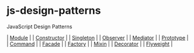 # js-design-patterns
JavaScript Design Patterns

| [Module][module-js]           |
| [Constructor][constructor-js] |
| [Singleton][singleton-js]     |
| [Observer][observer-js]       |
| [Mediator][mediator-js]       |
| [Prototype][prototype-js]     |
| [Command][command-js]         |
| [Facade][facade-js]           |
| [Factory][factory-js]         |
| [Mixin][mixin-js]             |
| [Decorator][decorator-js]     |
| [Flyweight][flyweight-js]     |

[module-js]:      patterns/module.js
[constructor-js]: patterns/constructor.js
[singleton-js]:   patterns/singleton.js
[observer-js]:    patterns/observer.js
[mediator-js]:    patterns/mediator.js
[prototype-js]:   patterns/prototype.js
[command-js]:     patterns/command.js
[facade-js]:      patterns/facade.js
[factory-js]:     patterns/factory.js
[mixin-js]:       patterns/mixin.js
[decorator-js]:   patterns/decorator.js
[flyweight-js]:   patterns/flyweight.js